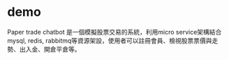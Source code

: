 # demo

Paper trade chatbot 是一個模擬股票交易的系統，利用micro service架構結合mysql, redis, rabbitmq等資源架設，使用者可以註冊會員、檢視股票票價與走勢、出入金、開倉平倉等。
